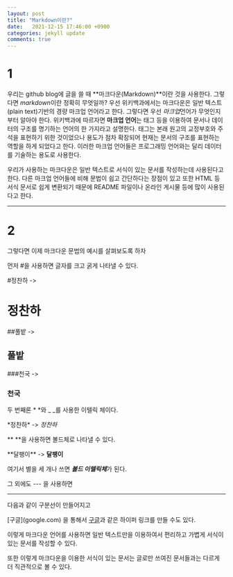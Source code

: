 ```yaml
---
layout: post
title: "Markdown이란?"
date: 	2021-12-15 17:46:00 +0900
categories: jekyll update
comments: true
---
```


# 1

우리는 github blog에 글을 쓸 때 **마크다운(Markdown)**이란 것을 사용한다. 그렇다면 *markdown*이란 정확히 무엇일까?
우선 위키백과에서는 마크다운은 일반 텍스트(plain text)기반의 경량 마크업 언어라고 한다.
그렇다면 우선 *마크업*언어가 무엇인지부터 알아야 한다. 위키백과에 따르자면
**마크업 언어**는 태그 등을 이용하여 문서나 데이터의 구조를 명기하는 언어의 한 가지라고 설명한다.
태그는 본래 원고의 교정부호와 주석을 표현하기 위한 것이었으나 용도가 점차 확장되어
현재는 문서의 구조를 표현하는 역할을 하게 되었다고 한다. 이러한 마크업 언어들은
프로그래밍 언어와는 달리 데이터를 기술하는 용도로 사용한다.

우리가 사용하는 마크다운은 일반 텍스트로 서식이 있는 문서를 작성하는데 사용된다고 한다.
다른 마크업 언어들에 비해 문법이 쉽고 간단하다는 장점이 있고 또한 HTML 등 서식 문서로 쉽게 변환되기 때문에
README 파일이나 온라인 게시물 등에 많이 사용된다고 한다.

---

# 2

그렇다면 이제 마크다운 문법의 예시를 살펴보도록 하자

먼저 #을 사용하면 글자를 크고 굵게 나타낼 수 있다.


\#정찬하 -> 


# 정찬하



\#\#풀밭 ->


## 풀밭



\#\#\#천국 ->


### 천국



두 번째론 * *와 _  _를 사용한 이텔릭 체이다.


\*정찬하\* -> *정찬하*



\*\* \*\*을 사용하면 볼드체로 나타낼 수 있다.


\*\*달팽이\*\* -> **달팽이**



여기서 별을 세 개나 쓰면 ***볼드 이텔릭체***가 된다.


그 외에도 \-\-\- 을 사용하면


---


다음과 같이 구분선이 만들어지고


\[구글](google.com) 을 통해서 [구글](https://google.com)과 같은 하이퍼 링크를 만들 수도 있다.


이렇게 마크다운 언어를 사용하면 일반 텍스트만을 이용하여서 편리하고 가볍게
서식이 있는 문서를 작성할 수 있다.


또한 이렇게 마크다운을 이용한 서식이 있는 문서는 글로만 쓰여진 문서들과는 다르게 더 직관적으로 볼 수 있다.
